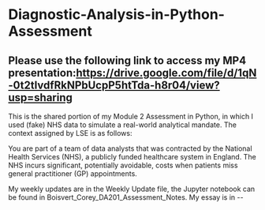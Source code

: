 



# Diagnostic-Analysis-in-Python-Assessment

## Please use the following link to access my MP4 presentation:https://drive.google.com/file/d/1qN-0t2tIvdfRkNPbUcpP5htTda-h8r04/view?usp=sharing

This is the shared portion of my Module 2 Assessment in Python, in which I used (fake) NHS data to simulate a real-world analytical mandate.
The context assigned by LSE is as follows:

You are part of a team of data analysts that was contracted by the National Health Services (NHS), a publicly funded healthcare system in England. The NHS incurs significant, potentially avoidable, costs when patients miss general practitioner (GP) appointments. 

My weekly updates are in the Weekly Update file, the Jupyter notebook can be found in Boisvert_Corey_DA201_Assessment_Notes.
My essay is in --
